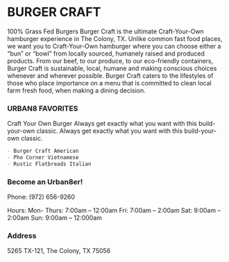 # BURGER CRAFT

100% Grass Fed Burgers
Burger Craft is the ultimate Craft-Your-Own hamburger experience in The Colony, TX. Unlike common fast food places, we want you to Craft-Your-Own hamburger where you can choose either a “bun” or “bowl” from locally sourced, humanely raised and produced products. From our beef, to our produce, to our eco-friendly containers, Burger Craft is sustainable, local, humane and making conscious choices whenever and wherever possible. Burger Craft caters to the lifestyles of those who place importance on a menu that is committed to clean local farm fresh food, when making a dining decision.

### URBAN8 FAVORITES

Craft Your Own Burger
Always get exactly what you want with this build-your-own classic. Always get exactly what you want with this build-your-own classic.

```markdown
- Burger Craft American
- Pho Corner Vietnamese
- Rustic Flatbreads Italian
```



### Become an Urban8er!



Phone: (972) 656-9260

Hours:
Mon- Thurs: 7:00am – 12:00am
Fri: 7:00am – 2:00am
Sat: 9:00am – 2:00am
Sun: 9:00am – 12:000am

### Address
5265 TX-121, The Colony, TX 75056
